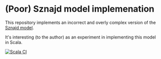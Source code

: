 # (Poor) Sznajd model implemenation

This repository implements an incorrect and overly complex version of the [Sznajd model](https://en.wikipedia.org/wiki/Sznajd_model).

It's interesting (to the author) as an experiment in implementing this model in Scala.

[![Scala CI](https://github.com/kenoir/sznajd-model/actions/workflows/scala.yml/badge.svg)](https://github.com/kenoir/sznajd-model/actions/workflows/scala.yml)
